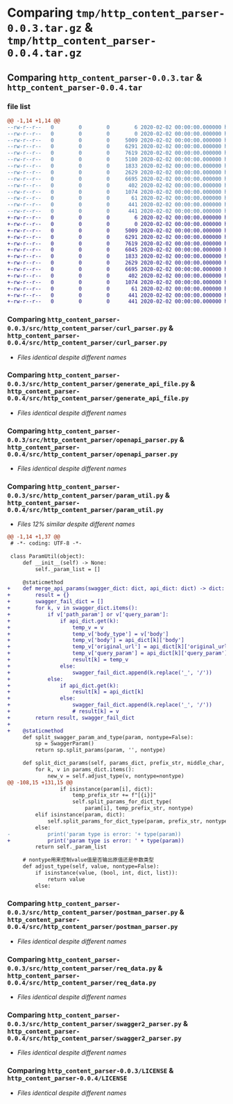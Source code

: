 # Comparing `tmp/http_content_parser-0.0.3.tar.gz` & `tmp/http_content_parser-0.0.4.tar.gz`

## Comparing `http_content_parser-0.0.3.tar` & `http_content_parser-0.0.4.tar`

### file list

```diff
@@ -1,14 +1,14 @@
--rw-r--r--   0        0        0        6 2020-02-02 00:00:00.000000 http_content_parser-0.0.3/requirements.txt
--rw-r--r--   0        0        0        0 2020-02-02 00:00:00.000000 http_content_parser-0.0.3/src/http_content_parser/__init__.py
--rw-r--r--   0        0        0     5009 2020-02-02 00:00:00.000000 http_content_parser-0.0.3/src/http_content_parser/curl_parser.py
--rw-r--r--   0        0        0     6291 2020-02-02 00:00:00.000000 http_content_parser-0.0.3/src/http_content_parser/generate_api_file.py
--rw-r--r--   0        0        0     7619 2020-02-02 00:00:00.000000 http_content_parser-0.0.3/src/http_content_parser/openapi_parser.py
--rw-r--r--   0        0        0     5100 2020-02-02 00:00:00.000000 http_content_parser-0.0.3/src/http_content_parser/param_util.py
--rw-r--r--   0        0        0     1833 2020-02-02 00:00:00.000000 http_content_parser-0.0.3/src/http_content_parser/postman_parser.py
--rw-r--r--   0        0        0     2629 2020-02-02 00:00:00.000000 http_content_parser-0.0.3/src/http_content_parser/req_data.py
--rw-r--r--   0        0        0     6695 2020-02-02 00:00:00.000000 http_content_parser-0.0.3/src/http_content_parser/swagger2_parser.py
--rw-r--r--   0        0        0      402 2020-02-02 00:00:00.000000 http_content_parser-0.0.3/.gitignore
--rw-r--r--   0        0        0     1074 2020-02-02 00:00:00.000000 http_content_parser-0.0.3/LICENSE
--rw-r--r--   0        0        0       61 2020-02-02 00:00:00.000000 http_content_parser-0.0.3/README.md
--rw-r--r--   0        0        0      441 2020-02-02 00:00:00.000000 http_content_parser-0.0.3/pyproject.toml
--rw-r--r--   0        0        0      441 2020-02-02 00:00:00.000000 http_content_parser-0.0.3/PKG-INFO
+-rw-r--r--   0        0        0        6 2020-02-02 00:00:00.000000 http_content_parser-0.0.4/requirements.txt
+-rw-r--r--   0        0        0        0 2020-02-02 00:00:00.000000 http_content_parser-0.0.4/src/http_content_parser/__init__.py
+-rw-r--r--   0        0        0     5009 2020-02-02 00:00:00.000000 http_content_parser-0.0.4/src/http_content_parser/curl_parser.py
+-rw-r--r--   0        0        0     6291 2020-02-02 00:00:00.000000 http_content_parser-0.0.4/src/http_content_parser/generate_api_file.py
+-rw-r--r--   0        0        0     7619 2020-02-02 00:00:00.000000 http_content_parser-0.0.4/src/http_content_parser/openapi_parser.py
+-rw-r--r--   0        0        0     6045 2020-02-02 00:00:00.000000 http_content_parser-0.0.4/src/http_content_parser/param_util.py
+-rw-r--r--   0        0        0     1833 2020-02-02 00:00:00.000000 http_content_parser-0.0.4/src/http_content_parser/postman_parser.py
+-rw-r--r--   0        0        0     2629 2020-02-02 00:00:00.000000 http_content_parser-0.0.4/src/http_content_parser/req_data.py
+-rw-r--r--   0        0        0     6695 2020-02-02 00:00:00.000000 http_content_parser-0.0.4/src/http_content_parser/swagger2_parser.py
+-rw-r--r--   0        0        0      402 2020-02-02 00:00:00.000000 http_content_parser-0.0.4/.gitignore
+-rw-r--r--   0        0        0     1074 2020-02-02 00:00:00.000000 http_content_parser-0.0.4/LICENSE
+-rw-r--r--   0        0        0       61 2020-02-02 00:00:00.000000 http_content_parser-0.0.4/README.md
+-rw-r--r--   0        0        0      441 2020-02-02 00:00:00.000000 http_content_parser-0.0.4/pyproject.toml
+-rw-r--r--   0        0        0      441 2020-02-02 00:00:00.000000 http_content_parser-0.0.4/PKG-INFO
```

### Comparing `http_content_parser-0.0.3/src/http_content_parser/curl_parser.py` & `http_content_parser-0.0.4/src/http_content_parser/curl_parser.py`

 * *Files identical despite different names*

### Comparing `http_content_parser-0.0.3/src/http_content_parser/generate_api_file.py` & `http_content_parser-0.0.4/src/http_content_parser/generate_api_file.py`

 * *Files identical despite different names*

### Comparing `http_content_parser-0.0.3/src/http_content_parser/openapi_parser.py` & `http_content_parser-0.0.4/src/http_content_parser/openapi_parser.py`

 * *Files identical despite different names*

### Comparing `http_content_parser-0.0.3/src/http_content_parser/param_util.py` & `http_content_parser-0.0.4/src/http_content_parser/param_util.py`

 * *Files 12% similar despite different names*

```diff
@@ -1,14 +1,37 @@
 # -*- coding: UTF-8 -*-
 
 class ParamUtil(object):
     def __init__(self) -> None:
         self._param_list = []
 
     @staticmethod
+    def merge_api_params(swagger_dict: dict, api_dict: dict) -> dict:
+        result = {}
+        swagger_fail_dict = []
+        for k, v in swagger_dict.items():
+            if v['path_param'] or v['query_param']:
+                if api_dict.get(k):
+                    temp_v = v
+                    temp_v['body_type'] = v['body']
+                    temp_v['body'] = api_dict[k]['body']
+                    temp_v['original_url'] = api_dict[k]['original_url']
+                    temp_v['query_param'] = api_dict[k]['query_param']
+                    result[k] = temp_v
+                else:
+                    swagger_fail_dict.append(k.replace('_', '/'))
+            else:
+                if api_dict.get(k):
+                    result[k] = api_dict[k]
+                else:
+                    swagger_fail_dict.append(k.replace('_', '/'))
+                    # result[k] = v
+        return result, swagger_fail_dict
+
+    @staticmethod
     def split_swagger_param_and_type(param, nontype=False):
         sp = SwaggerParam()
         return sp.split_params(param, '', nontype)
 
     def split_dict_params(self, params_dict, prefix_str, middle_char, nontype=False):
         for k, v in params_dict.items():
             new_v = self.adjust_type(v, nontype=nontype)
@@ -108,15 +131,15 @@
                 if isinstance(param[i], dict):
                     temp_prefix_str += f"[{i}]"
                     self.split_params_for_dict_type(
                         param[i], temp_prefix_str, nontype)
         elif isinstance(param, dict):
             self.split_params_for_dict_type(param, prefix_str, nontype)
         else:
-            print('param type is error: '+ type(param))
+            print('param type is error: ' + type(param))
         return self._param_list
 
     # nontype用来控制value值是否输出原值还是参数类型
     def adjust_type(self, value, nontype=False):
         if isinstance(value, (bool, int, dict, list)):
             return value
         else:
```

### Comparing `http_content_parser-0.0.3/src/http_content_parser/postman_parser.py` & `http_content_parser-0.0.4/src/http_content_parser/postman_parser.py`

 * *Files identical despite different names*

### Comparing `http_content_parser-0.0.3/src/http_content_parser/req_data.py` & `http_content_parser-0.0.4/src/http_content_parser/req_data.py`

 * *Files identical despite different names*

### Comparing `http_content_parser-0.0.3/src/http_content_parser/swagger2_parser.py` & `http_content_parser-0.0.4/src/http_content_parser/swagger2_parser.py`

 * *Files identical despite different names*

### Comparing `http_content_parser-0.0.3/LICENSE` & `http_content_parser-0.0.4/LICENSE`

 * *Files identical despite different names*

